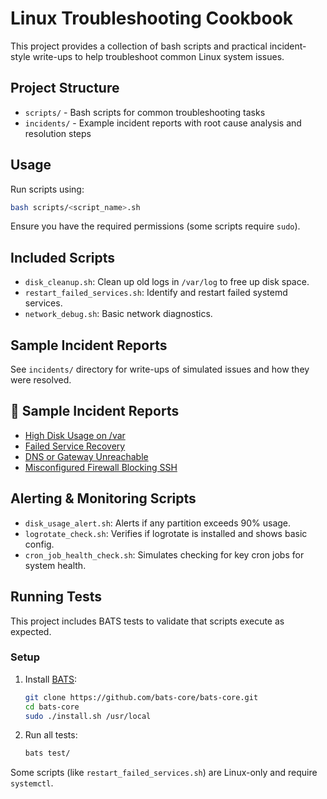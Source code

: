 # Linux Troubleshooting Cookbook

This project provides a collection of bash scripts and practical incident-style write-ups to help troubleshoot common Linux system issues.

## Project Structure

- `scripts/` - Bash scripts for common troubleshooting tasks
- `incidents/` - Example incident reports with root cause analysis and resolution steps

## Usage

Run scripts using:

```bash
bash scripts/<script_name>.sh
```

Ensure you have the required permissions (some scripts require `sudo`).

## Included Scripts

- `disk_cleanup.sh`: Clean up old logs in `/var/log` to free up disk space.
- `restart_failed_services.sh`: Identify and restart failed systemd services.
- `network_debug.sh`: Basic network diagnostics.

## Sample Incident Reports

See `incidents/` directory for write-ups of simulated issues and how they were resolved.
## 📄 Sample Incident Reports

- [High Disk Usage on /var](incidents/high_disk_usage.md)
- [Failed Service Recovery](incidents/failed_service_recovery.md)
- [DNS or Gateway Unreachable](incidents/network_outage_dns_gateway.md)
- [Misconfigured Firewall Blocking SSH](incidents/misconfigured_firewall.md)

## Alerting & Monitoring Scripts

- `disk_usage_alert.sh`: Alerts if any partition exceeds 90% usage.
- `logrotate_check.sh`: Verifies if logrotate is installed and shows basic config.
- `cron_job_health_check.sh`: Simulates checking for key cron jobs for system health.

## Running Tests

This project includes BATS tests to validate that scripts execute as expected.

### Setup

1. Install [BATS](https://github.com/bats-core/bats-core):
   ```bash
   git clone https://github.com/bats-core/bats-core.git
   cd bats-core
   sudo ./install.sh /usr/local
   ```

2. Run all tests:
   ```bash
   bats test/
   ```

Some scripts (like `restart_failed_services.sh`) are Linux-only and require `systemctl`.
